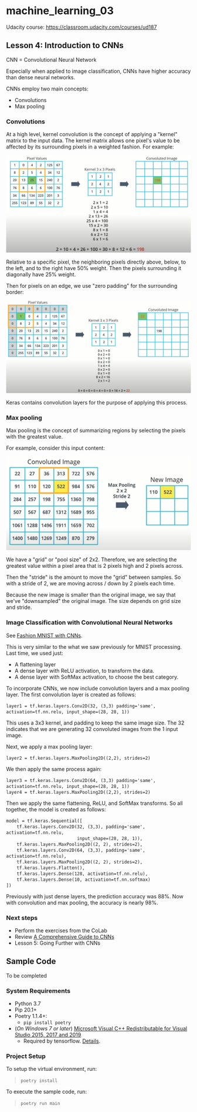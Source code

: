 # machine_learning_03

Udacity course: https://classroom.udacity.com/courses/ud187

## Lesson 4: Introduction to CNNs
CNN = Convolutional Neural Network

Especially when applied to image classification, CNNs have higher accuracy than dense neural networks.

CNNs employ two main concepts:
* Convolutions
* Max pooling

### Convolutions
At a high level, kernel convolution is the concept of applying a "kernel" matrix to the input data.  The kernel matrix allows one pixel's value to be affected by its surrounding pixels in a weighted fashion.  For example:

![](images/01.png)

Relative to a specific pixel, the neighboring pixels directly above, below, to the left, and to the right have 50% weight.  Then the pixels surrounding it diagonally have 25% weight.

Then for pixels on an edge, we use "zero padding" for the surrounding border:

![](images/02.png)

Keras contains convolution layers for the purpose of applying this process.

### Max pooling
Max pooling is the concept of summarizing regions by selecting the pixels with the greatest value. 

For example, consider this input content:

![](images/03.png)

We have a "grid" or "pool size" of 2x2.  Therefore, we are selecting the greatest value within a pixel area that is 2 pixels high and 2 pixels across.

Then the "stride" is the amount to move the "grid" between samples.  So with a stride of 2, we are moving across / down by 2 pixels each time.

Because the new image is smaller than the original image, we say that we've "downsampled" the original image.  The size depends on grid size and stride.

### Image Classification with Convolutional Neural Networks
See [Fashion MNIST with CNNs](https://colab.research.google.com/github/tensorflow/examples/blob/master/courses/udacity_intro_to_tensorflow_for_deep_learning/l04c01_image_classification_with_cnns.ipynb).

This is very similar to the what we saw previously for MNIST processing.  Last time, we used just:
* A flattening layer
* A dense layer with ReLU activation, to transform the data.
* A dense layer with SoftMax activation, to choose the best category.

To incorporate CNNs, we now include convolution layers and a max pooling layer.  The first convolution layer is created as follows:

```
layer1 = tf.keras.layers.Conv2D(32, (3,3) padding='same', activation=tf.nn.relu, input_shape=(28, 28, 1))
```

This uses a 3x3 kernel, and padding to keep the same image size.  The 32 indicates that we are generating 32 convoluted images from the 1 input image.

Next, we apply a max pooling layer:

```
layer2 = tf.keras.layers.MaxPooling2D((2,2), strides=2)
```

We then apply the same process again:

```
layer3 = tf.keras.layers.Conv2D(64, (3,3) padding='same', activation=tf.nn.relu, input_shape=(28, 28, 1))
layer4 = tf.keras.layers.MaxPooling2D((2,2), strides=2)
```

Then we apply the same flattening, ReLU, and SoftMax transforms.  So all together, the model is created as follows:

```
model = tf.keras.Sequential([
    tf.keras.layers.Conv2D(32, (3,3), padding='same', activation=tf.nn.relu,
                           input_shape=(28, 28, 1)),
    tf.keras.layers.MaxPooling2D((2, 2), strides=2),
    tf.keras.layers.Conv2D(64, (3,3), padding='same', activation=tf.nn.relu),
    tf.keras.layers.MaxPooling2D((2, 2), strides=2),
    tf.keras.layers.Flatten(),
    tf.keras.layers.Dense(128, activation=tf.nn.relu),
    tf.keras.layers.Dense(10, activation=tf.nn.softmax)
])
```

Previously with just dense layers, the prediction accuracy was 88%.  Now with convolution and max pooling, the accuracy is nearly 98%.

### Next steps
* Perform the exercises from the CoLab
* Review [A Comprehensive Guide to CNNs](https://towardsdatascience.com/a-comprehensive-guide-to-convolutional-neural-networks-the-eli5-way-3bd2b1164a53)
* Lesson 5: Going Further with CNNs

## Sample Code
To be completed

### System Requirements

* Python 3.7
* Pip 20.1+
* Poetry 1.1.4+:
  * `pip install poetry`
* (*On Windows 7 or later*) [Microsoft Visual C++ Redistributable for Visual Studio 2015, 2017 and 2019](https://support.microsoft.com/help/2977003/the-latest-supported-visual-c-downloads)
  * Required by tensorflow.  [Details](https://www.tensorflow.org/install/pip#system-requirements).

### Project Setup
To setup the virtual environment, run:
  > `poetry install`

To execute the sample code, run:
  > `poetry run main`
